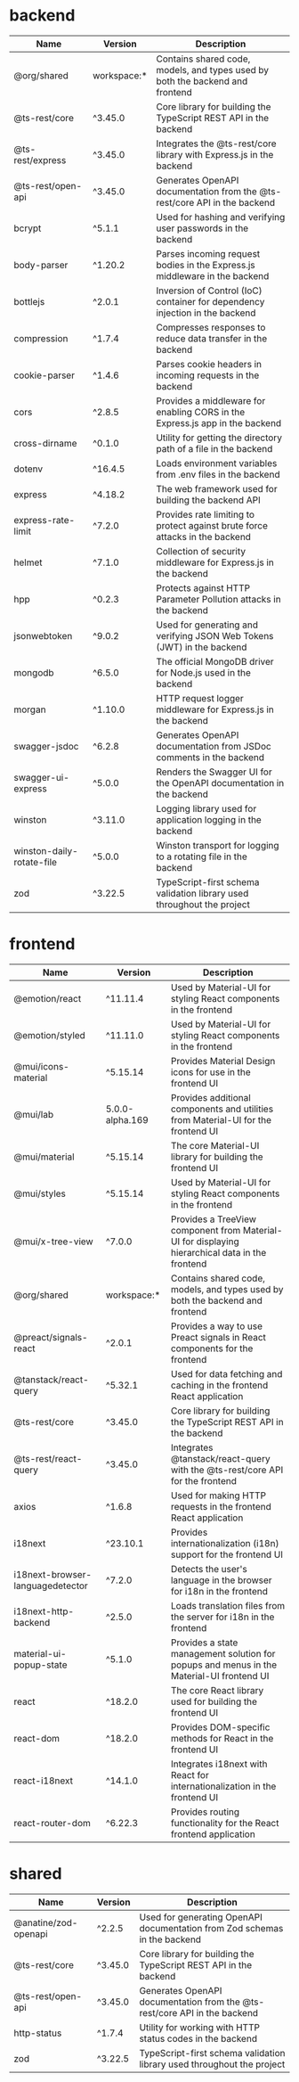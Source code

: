 # backend

| Name                      | Version      | Description                                                                   |
| ------------------------- | ------------ | ----------------------------------------------------------------------------- |
| @org/shared               | workspace:\* | Contains shared code, models, and types used by both the backend and frontend |
| @ts-rest/core             | ^3.45.0      | Core library for building the TypeScript REST API in the backend              |
| @ts-rest/express          | ^3.45.0      | Integrates the @ts-rest/core library with Express.js in the backend           |
| @ts-rest/open-api         | ^3.45.0      | Generates OpenAPI documentation from the @ts-rest/core API in the backend     |
| bcrypt                    | ^5.1.1       | Used for hashing and verifying user passwords in the backend                  |
| body-parser               | ^1.20.2      | Parses incoming request bodies in the Express.js middleware in the backend    |
| bottlejs                  | ^2.0.1       | Inversion of Control (IoC) container for dependency injection in the backend  |
| compression               | ^1.7.4       | Compresses responses to reduce data transfer in the backend                   |
| cookie-parser             | ^1.4.6       | Parses cookie headers in incoming requests in the backend                     |
| cors                      | ^2.8.5       | Provides a middleware for enabling CORS in the Express.js app in the backend  |
| cross-dirname             | ^0.1.0       | Utility for getting the directory path of a file in the backend               |
| dotenv                    | ^16.4.5      | Loads environment variables from .env files in the backend                    |
| express                   | ^4.18.2      | The web framework used for building the backend API                           |
| express-rate-limit        | ^7.2.0       | Provides rate limiting to protect against brute force attacks in the backend  |
| helmet                    | ^7.1.0       | Collection of security middleware for Express.js in the backend               |
| hpp                       | ^0.2.3       | Protects against HTTP Parameter Pollution attacks in the backend              |
| jsonwebtoken              | ^9.0.2       | Used for generating and verifying JSON Web Tokens (JWT) in the backend        |
| mongodb                   | ^6.5.0       | The official MongoDB driver for Node.js used in the backend                   |
| morgan                    | ^1.10.0      | HTTP request logger middleware for Express.js in the backend                  |
| swagger-jsdoc             | ^6.2.8       | Generates OpenAPI documentation from JSDoc comments in the backend            |
| swagger-ui-express        | ^5.0.0       | Renders the Swagger UI for the OpenAPI documentation in the backend           |
| winston                   | ^3.11.0      | Logging library used for application logging in the backend                   |
| winston-daily-rotate-file | ^5.0.0       | Winston transport for logging to a rotating file in the backend               |
| zod                       | ^3.22.5      | TypeScript-first schema validation library used throughout the project        |

# frontend

| Name                             | Version         | Description                                                                                     |
| -------------------------------- | --------------- | ----------------------------------------------------------------------------------------------- |
| @emotion/react                   | ^11.11.4        | Used by Material-UI for styling React components in the frontend                                |
| @emotion/styled                  | ^11.11.0        | Used by Material-UI for styling React components in the frontend                                |
| @mui/icons-material              | ^5.15.14        | Provides Material Design icons for use in the frontend UI                                       |
| @mui/lab                         | 5.0.0-alpha.169 | Provides additional components and utilities from Material-UI for the frontend UI               |
| @mui/material                    | ^5.15.14        | The core Material-UI library for building the frontend UI                                       |
| @mui/styles                      | ^5.15.14        | Used by Material-UI for styling React components in the frontend                                |
| @mui/x-tree-view                 | ^7.0.0          | Provides a TreeView component from Material-UI for displaying hierarchical data in the frontend |
| @org/shared                      | workspace:\*    | Contains shared code, models, and types used by both the backend and frontend                   |
| @preact/signals-react            | ^2.0.1          | Provides a way to use Preact signals in React components for the frontend                       |
| @tanstack/react-query            | ^5.32.1         | Used for data fetching and caching in the frontend React application                            |
| @ts-rest/core                    | ^3.45.0         | Core library for building the TypeScript REST API in the backend                                |
| @ts-rest/react-query             | ^3.45.0         | Integrates @tanstack/react-query with the @ts-rest/core API for the frontend                    |
| axios                            | ^1.6.8          | Used for making HTTP requests in the frontend React application                                 |
| i18next                          | ^23.10.1        | Provides internationalization (i18n) support for the frontend UI                                |
| i18next-browser-languagedetector | ^7.2.0          | Detects the user's language in the browser for i18n in the frontend                             |
| i18next-http-backend             | ^2.5.0          | Loads translation files from the server for i18n in the frontend                                |
| material-ui-popup-state          | ^5.1.0          | Provides a state management solution for popups and menus in the Material-UI frontend UI        |
| react                            | ^18.2.0         | The core React library used for building the frontend UI                                        |
| react-dom                        | ^18.2.0         | Provides DOM-specific methods for React in the frontend UI                                      |
| react-i18next                    | ^14.1.0         | Integrates i18next with React for internationalization in the frontend UI                       |
| react-router-dom                 | ^6.22.3         | Provides routing functionality for the React frontend application                               |

# shared

| Name                 | Version | Description                                                               |
| -------------------- | ------- | ------------------------------------------------------------------------- |
| @anatine/zod-openapi | ^2.2.5  | Used for generating OpenAPI documentation from Zod schemas in the backend |
| @ts-rest/core        | ^3.45.0 | Core library for building the TypeScript REST API in the backend          |
| @ts-rest/open-api    | ^3.45.0 | Generates OpenAPI documentation from the @ts-rest/core API in the backend |
| http-status          | ^1.7.4  | Utility for working with HTTP status codes in the backend                 |
| zod                  | ^3.22.5 | TypeScript-first schema validation library used throughout the project    |

